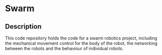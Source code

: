 Swarm
=======
Description
-----------
This code repository holds the code for a swarm robotics project, including the mechanical movement control for the body of the robot, the networking between the robots and the behaviour of individual robots.
